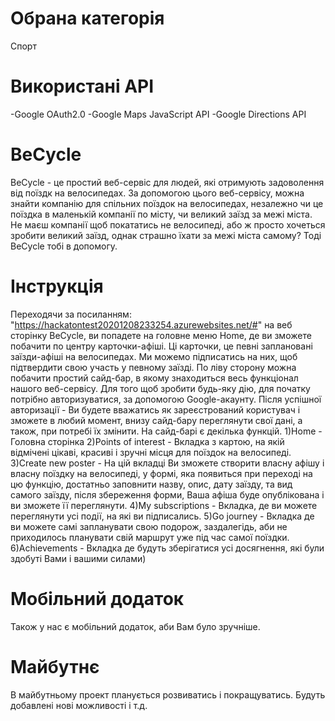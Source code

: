 # Обрана категорія
Спорт

# Використані API
-Google OAuth2.0
-Google Maps JavaScript API
-Google Directions API

# BeCycle
BeCycle - це простий веб-сервіс для людей, які отримують задоволення від поїздк на велосипедах.
За допомогою цього веб-сервісу, можна знайти компанію для спільних поїздок на велосипедах, незалежно чи це поїздка в маленькій компанії по місту, чи великий заїзд за межі міста.
Не маєш компанії щоб покататись не велосипеді, або ж просто хочеться зробити великий заїзд, однак страшно їхати за межі міста самому? Тоді BeCycle тобі в допомогу.

# Інструкція
Переходячи за посиланням: "https://hackatontest20201208233254.azurewebsites.net/#" на веб сторінку BeCycle, ви попадете на головне меню Home, де ви зможете побачити по центру карточки-афіші. Ці карточки, це певні заплановані заїзди-афіші на велосипедах. Ми можемо підписатись на них, щоб підтвердити свою участь у певному заїзді.
По ліву сторону можна побачити простий сайд-бар, в якому знаходиться весь функціонал нашого веб-сервісу.
Для того щоб зробити будь-яку дію, для початку потрібно авторизуватися, за допомогою Google-акаунту. Після успішної авторизації - Ви будете вважатись як зареєстрований користувач і зможете в любий момент, внизу сайд-бару переглянути свої дані, а також, при потребі їх змінити.
На сайд-барі є декілька функцій.
1)Home - Головна сторінка
2)Points of interest - Вкладка з картою, на якій відмічені цікаві, красиві і зручні місця для поїздок на велосипеді.
3)Create new poster - На цій вкладці Ви зможете створити власну афішу і власну поїздку на велосипеді, у формі, яка появиться при переході на цю функцію, достатньо заповнити назву, опис, дату заїзду, та вид самого заїзду, після збереження форми, Ваша афіша буде опублікована і ви зможете її переглянути.
4)My subscriptions - Вкладка, де ви можете переглянути усі події, на які ви підписались.
5)Go journey - Вкладка де ви можете самі запланувати свою подорож, заздалегідь, аби не приходилось планувати свій маршрут уже під час самої поїздки.
6)Achievements - Вкладка де будуть зберігатися усі досягнення, які були здобуті Вами і вашими силами)

# Мобільний додаток
Також у нас є мобільний додаток, аби Вам було зручніше.
# Майбутнє
В майбутньому проект планується розвиватись і покращуватись.
Будуть добавлені нові можливості і т.д.
